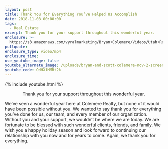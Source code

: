 ```yaml
---
layout: post
title: Thank You for Everything You’ve Helped Us Accomplish
date: 2018-11-08 00:00:00
tags:
  - Real Estate
excerpt: Thank you for your support throughout this wonderful year.
enclosure: >-
  https://s3.amazonaws.com/vyralmarketing/Bryan+Colemere/Videos/Utah+Real+Estate+-+Thank+You+for+Everything+Youve+Helped+Us+Accomplish.mp4
pullquote:
enclosure_type: video/mp4
enclosure_time:
use_youtube_image: false
youtube_alternate_image: /uploads/bryan-and-scott-colemere-nov-2-screen-shot-no-play.jpg
youtube_code: OdHX1MMRt2k
---
```


{% include youtube.html %}

<center>Thank you for your support throughout this wonderful year.</center>

We’ve seen a wonderful year here at Colemere Realty, but none of it would have been possible without you. We wanted to say thank you for everything you’ve done for us, our team, and every member of our organization. Without you and your support, we wouldn’t be where we are today. We are fortunate to be blessed with such wonderful clients, friends, and family. We wish you a happy holiday season and look forward to continuing our relationship with you now and for years to come. Again, we thank you for everything.&nbsp;